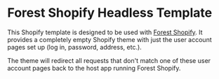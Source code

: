 # Forest Shopify Headless Template

This Shopify template is designed to be used with [Forest Shopify](https://github.com/dylanfisher/forest-shopify). It provides a completely empty Shopify
theme with just the user account pages set up (log in, password, address, etc.).

The theme will redirect all requests that don't match one of these user account pages back to the host app
running Forest Shopify.
